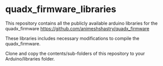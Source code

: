 # quadx_firmware_libraries

This repository contains all the publicly available arduino libraries for the quadx_firmware https://github.com/animeshshastry/quadx_firmware

These libraries includes necessary modifications to compile the quadx_firmware. 

Clone and copy the contents/sub-folders of this repository to your Arduino/libraries folder.
